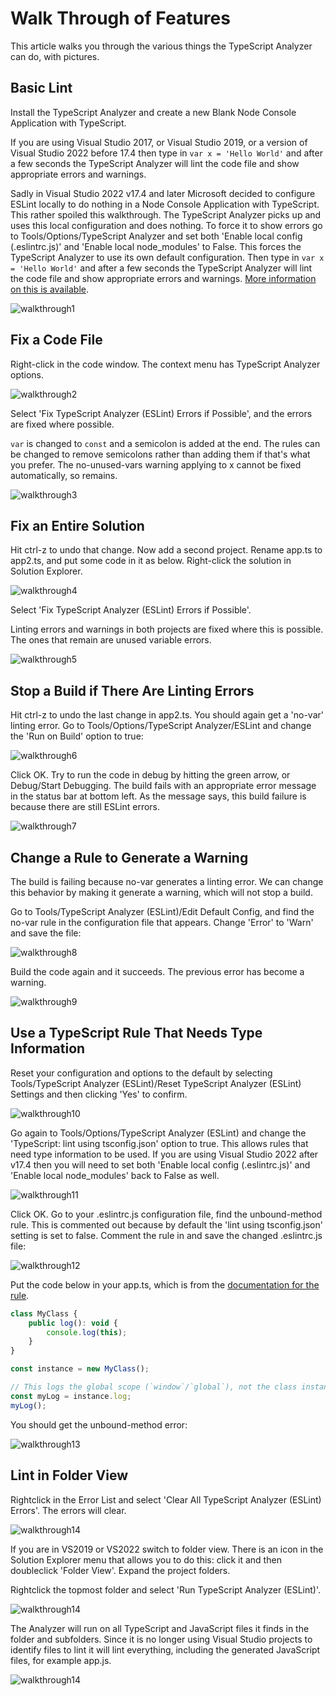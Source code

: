 ﻿# Walk Through of Features

This article walks you through the various things the TypeScript Analyzer can do, with pictures.

## Basic Lint

Install the TypeScript Analyzer and create a new Blank Node Console Application with TypeScript.  

If you are using Visual Studio 2017, or Visual Studio 2019, or a version of Visual Studio 2022 before 17.4 then type in `var x = 'Hello World'` and after a few seconds the TypeScript Analyzer will lint the code file and show appropriate errors and warnings.

Sadly in Visual Studio 2022 v17.4 and later Microsoft decided to configure ESLint locally to do nothing in a Node Console Application with TypeScript.  This rather spoiled this walkthrough.  The TypeScript Analyzer picks up and uses this local configuration and does nothing.  To force it to show errors go to Tools/Options/TypeScript Analyzer and set both 'Enable local config (.eslintrc.js)' and 'Enable local node_modules' to False.  This forces the TypeScript Analyzer to use its own default configuration.  Then type in `var x = 'Hello World'` and after a few seconds the TypeScript Analyzer will lint the code file and show appropriate errors and warnings.  [More information on this is available](https://rich-newman.github.io/typescript-analyzer-eslint-prettier/noteonvs2022templates.html).

![walkthrough1](assets\images\walkthrough1.jpg)

## Fix a Code File

Right-click in the code window.  The context menu has TypeScript Analyzer options.

![walkthrough2](assets\images\walkthrough2.jpg)

Select 'Fix TypeScript Analyzer (ESLint) Errors if Possible', and the errors are fixed where possible. 

`var` is changed to `const` and a semicolon is added at the end.  The rules can be changed to remove semicolons rather than adding them if that's what you prefer.  The no-unused-vars warning applying to x cannot be fixed automatically, so remains.

![walkthrough3](assets\images\walkthrough3.jpg)

## Fix an Entire Solution

Hit ctrl-z to undo that change.  Now add a second project.  Rename app.ts to app2.ts, and put some code in it as below.  Right-click the solution in Solution Explorer.

![walkthrough4](assets\images\walkthrough4.jpg)

Select 'Fix TypeScript Analyzer (ESLint) Errors if Possible'.  

Linting errors and warnings in both projects are fixed where this is possible.  The ones that remain are unused variable errors.

![walkthrough5](assets\images\walkthrough5.jpg)

## Stop a Build if There Are Linting Errors

Hit ctrl-z to undo the last change in app2.ts.  You should again get a 'no-var' linting error.  Go to Tools/Options/TypeScript Analyzer/ESLint and change the 'Run on Build' option to true:

![walkthrough6](assets\images\walkthrough6.jpg)

Click OK.  Try to run the code in debug by hitting the green arrow, or Debug/Start Debugging.  The build fails with an appropriate error message in the status bar at bottom left.  As the message says, this build failure is because there are still ESLint errors.

![walkthrough7](assets\images\walkthrough7.jpg)

## Change a Rule to Generate a Warning

The build is failing because no-var generates a linting error.  We can change this behavior by making it generate a warning, which will not stop a build.

Go to Tools/TypeScript Analyzer (ESLint)/Edit Default Config, and find the no-var rule in the configuration file that appears.  Change 'Error' to 'Warn' and save the file:

![walkthrough8](assets\images\walkthrough8.jpg)

Build the code again and it succeeds.  The previous error has become a warning.

![walkthrough9](assets\images\walkthrough9.jpg)

## Use a TypeScript Rule That Needs Type Information

Reset your configuration and options to the default by selecting Tools/TypeScript Analyzer (ESLint)/Reset TypeScript Analyzer (ESLint) Settings and then clicking 'Yes' to confirm.

![walkthrough10](assets\images\walkthrough10.jpg)

Go again to Tools/Options/TypeScript Analyzer (ESLint) and change the 'TypeScript: lint using tsconfig.json' option to true.  This allows rules that need type information to be used.  If you are using Visual Studio 2022 after v17.4 then you will need to set both 'Enable local config (.eslintrc.js)' and 'Enable local node_modules' back to False as well.

![walkthrough11](assets\images\walkthrough11.jpg)

Click OK.  Go to your .eslintrc.js configuration file, find the unbound-method rule.  This is commented out because by default the 'lint using tsconfig.json' setting is set to false.  Comment the rule in and save the changed .eslintrc.js file:

![walkthrough12](assets\images\walkthrough12.jpg)

Put the code below in your app.ts, which is from the [documentation for the rule](https://github.com/typescript-eslint/typescript-eslint/blob/main/packages/eslint-plugin/docs/rules/unbound-method.md).

``` javascript
class MyClass {
    public log(): void {
        console.log(this);
    }
}

const instance = new MyClass();

// This logs the global scope (`window`/`global`), not the class instance
const myLog = instance.log;
myLog();
```
<a name="errorwithhover"></a>You should get the unbound-method error:

![walkthrough13](assets\images\walkthrough13.jpg)

## Lint in Folder View

Rightclick in the Error List and select 'Clear All TypeScript Analyzer (ESLint) Errors'.  The errors will clear.

![walkthrough14](assets\images\walkthrough14.jpg)

If you are in VS2019 or VS2022 switch to folder view.  There is an icon in the Solution Explorer menu that allows you to do this: click it and then doubleclick 'Folder View'.  Expand the project folders.  

Rightclick the topmost folder and select 'Run TypeScript Analyzer (ESLint)'.  

![walkthrough14](assets\images\walkthrough15.jpg)

The Analyzer will run on all TypeScript and JavaScript files it finds in the folder and subfolders.  Since it is no longer using Visual Studio projects to identify files to lint it will lint everything, including the generated JavaScript files, for example app.js.

![walkthrough14](assets\images\walkthrough16.jpg)